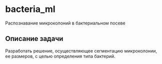 # bacteria_ml
Распознавание микроколоний в бактериальном посеве

Описание задачи
------------
Разработать решение, осуществляющее сегментацию микроколонии, ее размеров, с целью определения типа бактерий.
